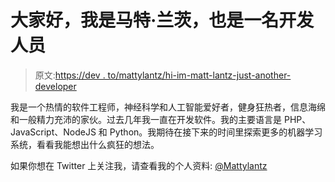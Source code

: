 # 大家好，我是马特·兰茨，也是一名开发人员

> 原文:[https://dev . to/mattylantz/hi-im-matt-lantz-just-another-developer](https://dev.to/mattylantz/hi-im-matt-lantz-just-another-developer)

我是一个热情的软件工程师，神经科学和人工智能爱好者，健身狂热者，信息海绵和一般精力充沛的家伙。过去几年我一直在开发软件。我的主要语言是 PHP、JavaScript、NodeJS 和 Python。我期待在接下来的时间里探索更多的机器学习系统，看看我能想出什么疯狂的想法。

如果你想在 Twitter 上关注我，请查看我的个人资料: [@Mattylantz](https://twitter.com/Mattylantz)